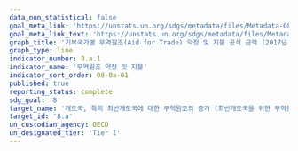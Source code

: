 ```yaml
---
data_non_statistical: false
goal_meta_link: 'https://unstats.un.org/sdgs/metadata/files/Metadata-08-0a-01.pdf'
goal_meta_link_text: 'https://unstats.un.org/sdgs/metadata/files/Metadata-08-0a-01.pdf'
graph_title: '기부국가별 무역원조(Aid for Trade) 약정 및 지불 공식 금액 (2017년 기준 100만 고정 USD)'
graph_type: line
indicator_number: 8.a.1
indicator_name: '무역원조 약정 및 지불'
indicator_sort_order: 08-0a-01
published: true
reporting_status: complete
sdg_goal: '8'
target_name: '개도국, 특히 최빈개도국에 대한 무역원조의 증가 (최빈개도국을 위한 무역관계 기술지원을 위한 강화된 통합프레임 하에서 이루어지는 원조를 포함)'
target_id: '8.a'
un_custodian_agency: OECD
un_designated_tier: 'Tier I'
---
```

